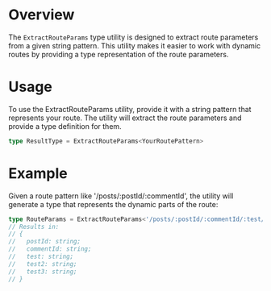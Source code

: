 # Overview
The `ExtractRouteParams` type utility is designed to extract route parameters from a given string pattern. This utility makes it easier to work with dynamic routes by providing a type representation of the route parameters.

# Usage
To use the ExtractRouteParams utility, provide it with a string pattern that represents your route. The utility will extract the route parameters and provide a type definition for them.
```typescript
type ResultType = ExtractRouteParams<YourRoutePattern>
```

# Example
Given a route pattern like '/posts/:postId/:commentId', the utility will generate a type that represents the dynamic parts of the route:
```typescript
type RouteParams = ExtractRouteParams<'/posts/:postId/:commentId/:test/:test2/:test3'>
// Results in: 
// {
//   postId: string;
//   commentId: string;
//   test: string;
//   test2: string;
//   test3: string;
// }
```
